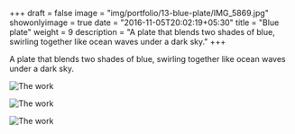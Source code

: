 +++
draft = false
image = "img/portfolio/13-blue-plate/IMG_5869.jpg"
showonlyimage = true
date = "2016-11-05T20:02:19+05:30"
title = "Blue plate"
weight = 9
description = "A plate that blends two shades of blue, swirling together like ocean waves under a dark sky."
+++

A plate that blends two shades of blue, swirling together like ocean waves under a dark sky.

![The work][1]

![The work][2]

![The work][3]

[1]: /img/portfolio/13-blue-plate/IMG_5867.jpg
[2]: /img/portfolio/13-blue-plate/IMG_5869.jpg
[3]: /img/portfolio/13-blue-plate/IMG_5870.jpg
